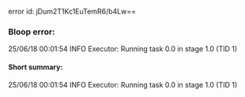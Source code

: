 error id: jDum2T1Kc1EuTemR6/b4Lw==
### Bloop error:

25/06/18 00:01:54 INFO Executor: Running task 0.0 in stage 1.0 (TID 1)
#### Short summary: 

25/06/18 00:01:54 INFO Executor: Running task 0.0 in stage 1.0 (TID 1)